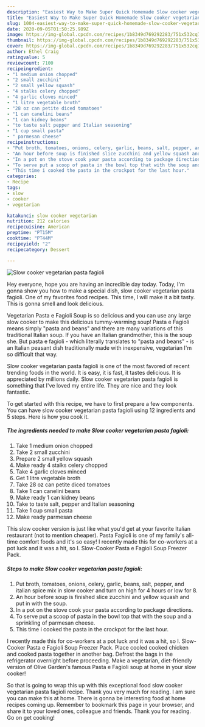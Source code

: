 ```yaml
---
description: "Easiest Way to Make Super Quick Homemade Slow cooker vegetarian pasta fagioli"
title: "Easiest Way to Make Super Quick Homemade Slow cooker vegetarian pasta fagioli"
slug: 1004-easiest-way-to-make-super-quick-homemade-slow-cooker-vegetarian-pasta-fagioli
date: 2020-09-05T01:50:25.989Z
image: https://img-global.cpcdn.com/recipes/1b8349d769292283/751x532cq70/slow-cooker-vegetarian-pasta-fagioli-recipe-main-photo.jpg
thumbnail: https://img-global.cpcdn.com/recipes/1b8349d769292283/751x532cq70/slow-cooker-vegetarian-pasta-fagioli-recipe-main-photo.jpg
cover: https://img-global.cpcdn.com/recipes/1b8349d769292283/751x532cq70/slow-cooker-vegetarian-pasta-fagioli-recipe-main-photo.jpg
author: Ethel Craig
ratingvalue: 5
reviewcount: 7100
recipeingredient:
- "1 medium onion chopped"
- "2 small zucchini"
- "2 small yellow squash"
- "4 stalks celery chopped"
- "4 garlic cloves minced"
- "1 litre vegetable broth"
- "28 oz can petite diced tomatoes"
- "1 can canelini beans"
- "1 can kidney beans"
- "to taste salt pepper and Italian seasoning"
- "1 cup small pasta"
- " parmesan cheese"
recipeinstructions:
- "Put broth, tomatoes, onions, celery, garlic, beans, salt, pepper, and italian spice mix in slow cooker and turn on high for 4 hours or low for 8."
- "An hour before soup is finished slice zucchini and yellow squash and put in with the soup."
- "In a pot on the stove cook your pasta according to package directions."
- "To serve put a scoop of pasta in the bowl top that with the soup and a sprinkling of parmesan cheese."
- "This time i cooked the pasta in the crockpot for the last hour."
categories:
- Recipe
tags:
- slow
- cooker
- vegetarian

katakunci: slow cooker vegetarian 
nutrition: 212 calories
recipecuisine: American
preptime: "PT15M"
cooktime: "PT44M"
recipeyield: "2"
recipecategory: Dessert

---
```



![Slow cooker vegetarian pasta fagioli](https://img-global.cpcdn.com/recipes/1b8349d769292283/751x532cq70/slow-cooker-vegetarian-pasta-fagioli-recipe-main-photo.jpg)

Hey everyone, hope you are having an incredible day today. Today, I'm gonna show you how to make a special dish, slow cooker vegetarian pasta fagioli. One of my favorites food recipes. This time, I will make it a bit tasty. This is gonna smell and look delicious.

Vegetarian Pasta e Fagioli Soup is so delicious and you can use any large slow cooker to make this delicious tummy-warming soup! Pasta e Fagioli means simply &#34;pasta and beans&#34; and there are many variations of this traditional Italian soup. If you have an Italian grandmother, this is the soup she. But pasta e fagioli - which literally translates to &#34;pasta and beans&#34; - is an Italian peasant dish traditionally made with inexpensive, vegetarian I&#39;m so difficult that way.

Slow cooker vegetarian pasta fagioli is one of the most favored of recent trending foods in the world. It is easy, it is fast, it tastes delicious. It is appreciated by millions daily. Slow cooker vegetarian pasta fagioli is something that I've loved my entire life. They are nice and they look fantastic.


To get started with this recipe, we have to first prepare a few components. You can have slow cooker vegetarian pasta fagioli using 12 ingredients and 5 steps. Here is how you cook it.

<!--inarticleads1-->

##### The ingredients needed to make Slow cooker vegetarian pasta fagioli:

1. Take 1 medium onion chopped
1. Take 2 small zucchini
1. Prepare 2 small yellow squash
1. Make ready 4 stalks celery chopped
1. Take 4 garlic cloves minced
1. Get 1 litre vegetable broth
1. Take 28 oz can petite diced tomatoes
1. Take 1 can canelini beans
1. Make ready 1 can kidney beans
1. Take to taste salt, pepper and Italian seasoning
1. Take 1 cup small pasta
1. Make ready  parmesan cheese


This slow cooker version is just like what you&#39;d get at your favorite Italian restaurant (not to mention cheaper). Pasta Fagioli is one of my family&#39;s all-time comfort foods and it&#39;s so easy! I recently made this for co-workers at a pot luck and it was a hit, so I. Slow-Cooker Pasta e Fagioli Soup Freezer Pack. 

<!--inarticleads2-->

##### Steps to make Slow cooker vegetarian pasta fagioli:

1. Put broth, tomatoes, onions, celery, garlic, beans, salt, pepper, and italian spice mix in slow cooker and turn on high for 4 hours or low for 8.
1. An hour before soup is finished slice zucchini and yellow squash and put in with the soup.
1. In a pot on the stove cook your pasta according to package directions.
1. To serve put a scoop of pasta in the bowl top that with the soup and a sprinkling of parmesan cheese.
1. This time i cooked the pasta in the crockpot for the last hour.


I recently made this for co-workers at a pot luck and it was a hit, so I. Slow-Cooker Pasta e Fagioli Soup Freezer Pack. Place cooled cooked chicken and cooked pasta together in another bag. Defrost the bags in the refrigerator overnight before proceeding. Make a vegetarian, diet-friendly version of Olive Garden&#39;s famous Pasta e Fagioli soup at home in your slow cooker! 

So that is going to wrap this up with this exceptional food slow cooker vegetarian pasta fagioli recipe. Thank you very much for reading. I am sure you can make this at home. There is gonna be interesting food at home recipes coming up. Remember to bookmark this page in your browser, and share it to your loved ones, colleague and friends. Thank you for reading. Go on get cooking!

